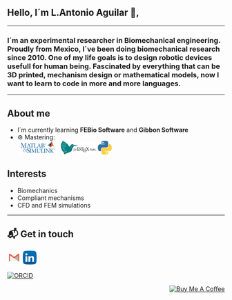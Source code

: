 ## Hello, I´m L.Antonio Aguilar 👋,
---
### I´m an experimental researcher in Biomechanical engineering. Proudly from Mexico, I´ve been doing biomechanical research since 2010.  One of my life goals is to design robotic devices usefull for human being. Fascinated by everything that can be 3D printed, mechanism design or mathematical models, now I want to learn to code in more and more languages.
---
## About me
- I´m currently learning **FEBio Software** and **Gibbon Software**
- ⚙️ Mastering:  
<img alt="Python" title="Python" height="32" width="96" src="icons/MATLA.png"> <img alt="Python" title="Python" height="32" width="82" src="icons/LaTeX.svg"> <img alt="Python" title="Python" height="32" width="32" src="icons/python2.png">


## Interests
- Biomechanics
- Compliant mechanisms
- CFD and FEM simulations

---
## 📬 Get in touch

<a href="mailto:laguilarpe@gmail.com"><img alt="Gmail" title="Gmail" height="32" width="32" src="icons/gmail.svg"></a>
<a href="https://www.linkedin.com/in/luis-antonio-a-4b560746/"><img alt="Linkedin" title="Linkedin" height="32" width="32" src="icons/linkedin.svg"></a>

[![ORCID](https://img.shields.io/badge/ORCID-0000--0002--7051--0001-A1F533??style=for-the-badge&logo=orcid&logoColor=white)](https://orcid.org/0000-0002-7051-0001)




<p align="right">
<a href="https://www.buymeacoffee.com/Fireedman" target="_blank"><img src="https://cdn.buymeacoffee.com/buttons/default-orange.png" alt="Buy Me A Coffee" height="32" width="160"></a>
</p>
